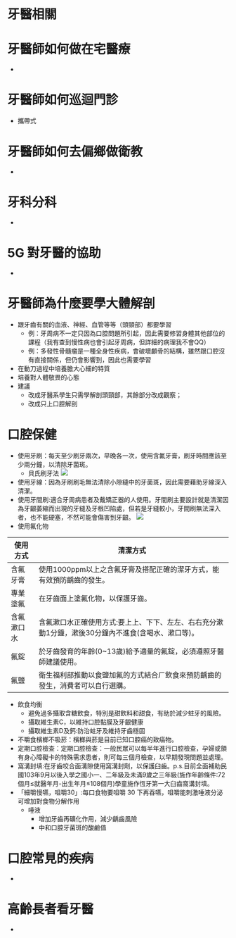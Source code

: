 # 牙醫相關

# 牙醫師如何做在宅醫療
- 
# 牙醫師如何巡迴門診
- 攜帶式
# 牙醫師如何去偏鄉做衛教
- 
# 牙科分科
- 
# 5G 對牙醫的協助
- 
# 牙醫師為什麼要學大體解剖
- 跟牙齒有關的血液、神經、血管等等（頭頸部）都要學習
    - 例：牙周病不一定只因為口腔問題所引起，因此需要修習身體其他部位的課程（我有查到慢性病也會引起牙周病，但詳細的病理我不會QQ）
    - 例：多發性骨髓瘤是一種全身性疾病，會破壞顱骨的結構，雖然跟口腔沒有直接關係，但仍會影響到，因此也需要學習
- 在動刀過程中培養膽大心細的特質
- 培養對人體敬畏的心態
- 建議
    - 改成牙醫系學生只需學解剖頭頸部，其餘部分改成觀察；
    - 改成只上口腔解剖
# 口腔保健
- 使用牙刷：每天至少刷牙兩次，早晚各一次，使用含氟牙膏，刷牙時間應該至少兩分鐘，以清除牙菌斑。
    - 貝氏刷牙法
      ![](https://s3-ap-northeast-1.amazonaws.com/g0v-hackmd-images/uploads/upload_c59b1c9b419d316a2aaef9184b79203b.png)
- 使用牙線：因為牙刷刷毛無法清除小隙縫中的牙菌斑，因此需要藉助牙線深入清潔。
- 使用牙間刷:適合牙周病患者及戴矯正器的人使用。牙間刷主要設計就是清潔因為牙齦萎縮而出現的牙縫及牙根凹陷處，但若是牙縫較小，牙間刷無法深入者，也不能硬塞，不然可能會傷害到牙齦。
  ![](https://s3-ap-northeast-1.amazonaws.com/g0v-hackmd-images/uploads/upload_41cfdc27e6670004b21d61de3059d8f8.png)
- 使用氟化物

| 使用方式 |                               清潔方式                                |
| -------- |---------------------------------------------------------------------|
| 含氟牙膏 | 使用1000ppm以上之含氟牙膏及搭配正確的潔牙方式，能有效預防齲齒的發生。 |
|專業塗氟|在牙齒面上塗氟化物，以保護牙齒。|
|含氟漱口水|含氟漱口水正確使用方式:要上上、下下、左左、右右充分漱動1分鐘，漱後30分鐘內不進食(含喝水、漱口等)。|
|氟錠|於牙齒發育的年齡(0~13歲)給予適量的氟錠，必須遵照牙醫師建議使用。|
|氟鹽|衛生福利部推動以食鹽加氟的方式結合ㄏ飲食來預防齲齒的發生，消費者可以自行選購。|
- 飲食均衡
    - 避免過多攝取含糖飲食，特別是甜飲料和甜食，有助於減少蛀牙的風險。
    - 攝取維生素C，以維持口腔黏膜及牙齦健康
    - 攝取維生素D及鈣:防治蛀牙及維持牙齒穩固
- 不嚼食檳榔不吸菸：檳榔與菸是目前已知口腔癌的致癌物。
- 定期口腔檢查：定期口腔檢查：一般民眾可以每半年進行口腔檢查，孕婦或領有身心障礙卡的特殊需求患者，則可每三個月檢查，以早期發現問題並處理。
- 窩溝封填:在牙齒咬合面溝隙使用窩溝封劑，以保護臼齒。p.s.目前全面補助民國103年9月以後入學之國小一、二年級及未滿9歲之三年級(施作年齡條件:72個月≤就醫年月-出生年月≤108個月)學童施作恆牙第一大臼齒窩溝封填。
- 「細嚼慢嚥，咀嚼30」:每口食物要咀嚼 30 下再吞嚥，咀嚼能刺激唾液分泌可增加對食物分解作用
    - 唾液
        - 增加牙齒再礦化作用，減少齲齒風險
        - 中和口腔牙菌斑的酸鹼值
# 口腔常見的疾病
- 
# 高齡長者看牙醫
- 
# 
